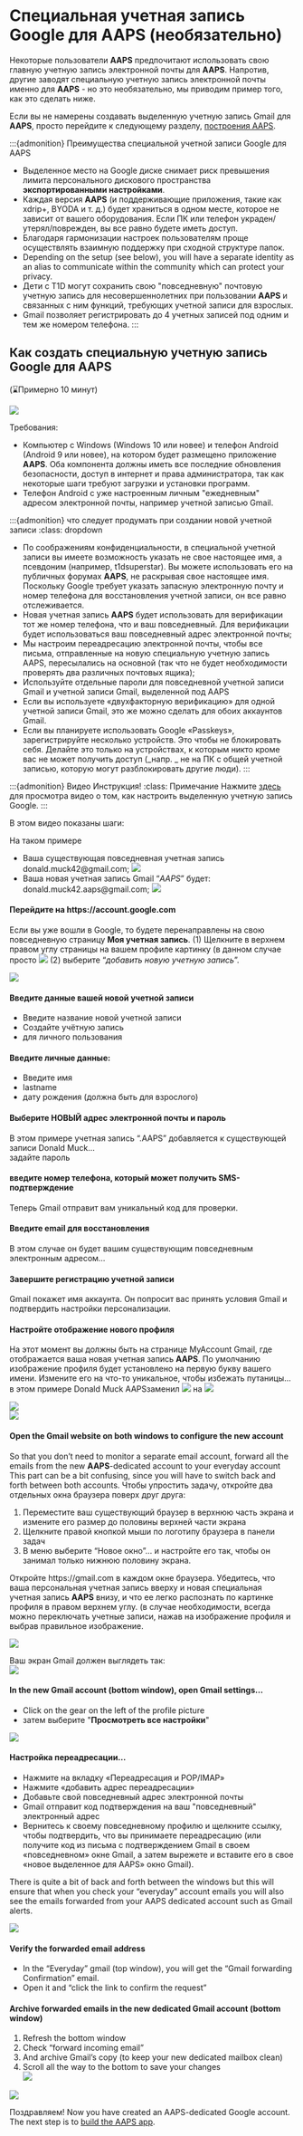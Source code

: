 # Специальная учетная запись Google для AAPS (необязательно)

Некоторые пользователи **AAPS** предпочитают использовать свою главную учетную запись электронной почты для **AAPS**. Напротив, другие заводят специальную учетную запись электронной почты именно для **AAPS** - но это необязательно, мы приводим пример того, как это сделать ниже.

Если вы не намерены создавать выделенную учетную запись Gmail для **AAPS**, просто перейдите к следующему разделу, [построения AAPS](building-AAPS.md).

:::{admonition} Преимущества специальной учетной записи Google для AAPS

- Выделенное место на Google диске снимает риск превышения лимита персонального дискового пространства **экспортированными настройками**.
- Каждая версия **AAPS** (и поддерживающие приложения, такие как xdrip+, BYODA и т. д.) будет храниться в одном месте, которое не зависит от вашего оборудования. Если ПК или телефон украден/утерял/поврежден, вы все равно будете иметь доступ.
- Благодаря гармонизации настроек пользователям проще осуществлять взаимную поддержку при сходной структуре папок.
- Depending on the setup (see below), you will have a separate identity as an alias to communicate within the community which can protect your privacy. 
- Дети с T1D могут сохранить свою "повседневную" почтовую учетную запись для несовершеннолетних при пользовании **AAPS** и связанных с ним функций, требующих учетной записи для взрослых.
- Gmail позволяет регистрировать до 4 учетных записей под одним и тем же номером телефона.
  :::

## Как создать специальную учетную запись Google для AAPS

(⌛Примерно 10 минут)

![](../images/Building-the-App/building_0001.png)

Требования:

- Компьютер с Windows (Windows 10 или новее) и телефон Android (Android 9 или новее), на котором будет размещено приложение **AAPS**. Оба компонента должны иметь все последние обновления безопасности, доступ в интернет и права администратора, так как некоторые шаги требуют загрузки и установки программ.
- Телефон Android с уже настроенным личным "ежедневным" адресом электронной почты, например учетной записью Gmail.

:::{admonition} что следует продумать при создании новой учетной записи
:class: dropdown

- По соображениям конфиденциальности, в специальной учетной записи вы имеете возможность указать не свое настоящее имя, а псевдоним (например, t1dsuperstar). Вы можете использовать его на публичных форумах **AAPS**, не раскрывая свое настоящее имя. Поскольку Google требует указать запасную электронную почту и номер телефона для восстановления учетной записи, он все равно отслеживается.
- Новая учетная запись **AAPS** будет использовать для верификации тот же номер телефона, что и ваш повседневный. Для верификации будет использоваться ваш повседневный адрес электронной почты;
- Мы настроим переадресацию электронной почты, чтобы все письма, отправленные на новую специальную учетную запись AAPS, пересылались на основной (так что не будет необходимости проверять два различных почтовых ящика);
- Используйте отдельные пароли для повседневной учетной записи Gmail и учетной записи Gmail, выделенной под AAPS
- Если вы используете «двухфакторную верификацию» для одной учетной записи Gmail, это же можно сделать для обоих аккаунтов Gmail.
- Если вы планируете использовать Google «Passkeys», зарегистрируйте несколько устройств. Это чтобы не блокировать себя. Делайте это только на устройствах, к которым никто кроме вас не может получить доступ (_напр. _ не на ПК с общей учетной записью, которую могут разблокировать другие люди).
  :::

:::{admonition}  Видео Инструкция!
:class: Примечание
Нажмите [здесь](https://drive.google.com/file/d/1dMZTIolO-kd2eB0soP7boEVtHeCDEQBF/view?usp=drive_link) для просмотра видео о том, как настроить выделенную учетную запись Google.
:::

В этом видео показаны шаги:

На таком примере

- Ваша существующая повседневная учетная запись donald.muck42\@gmail.com; ![](../images/Building-the-App/building_0002.png)
- Ваша новая учетная запись Gmail “_AAPS_” будет: donald.muck42.aaps\@gmail.com; ![](../images/Building-the-App/building_0003.png)

#### Перейдите на https\://account.google.com

Если вы уже вошли в Google, то будете перенаправлены на свою повседневную страницу **Моя учетная запись**.
(1) Щелкните в верхнем правом углу страницы на вашем профиле картинку (в данном случае просто ![](../images/Building-the-App/building_0002.png)
(2) выберите “_добавить новую учетную запись_”.

![](../images/Building-the-App/building_0005.png)

#### Введите данные вашей новой учетной записи

- Введите название новой учетной записи
- Создайте учётную запись
- для личного пользования

#### Введите личные данные:

- Введите имя
- lastname
- дату рождения (должна быть для взрослого)

#### Выберите НОВЫЙ адрес электронной почты и пароль

В этом примере учетная запись “.AAPS” добавляется к существующей записи Donald Muck…\
задайте пароль

#### введите номер телефона, который может получить SMS-подтверждение

Теперь Gmail отправит вам уникальный код для проверки.

#### Введите email для восстановления

В этом случае он будет вашим существующим повседневным электронным адресом…

#### Завершите регистрацию учетной записи

Gmail покажет имя аккаунта. Он попросит вас принять условия Gmail и подтвердить настройки персонализации.

#### Настройте отображение нового профиля

На этот момент вы должны быть на странице MyAccount Gmail, где отображается ваша новая учетная запись **AAPS**. По умолчанию изображение профиля будет установлено на первую букву вашего имени. Измените его на что-то уникальное, чтобы избежать путаницы… в этом примере Donald Muck AAPSзаменил ![](../images/Building-the-App/building_0002.png) на ![](../images/Building-the-App/building_0003.png)

![](../images/Building-the-App/building_0007.png)\
![](../images/Building-the-App/building_0008.png)

#### Open the Gmail website on both windows to configure the new account

So that you don’t need to monitor a separate email account, forward all the emails from the new **AAPS**-dedicated account to your everyday account \
This part can be a bit confusing, since you will have to switch back and forth between both accounts. Чтобы упростить задачу, откройте два отдельных окна браузера поверх друг друга:

1. Переместите ваш существующий браузер в верхнюю часть экрана и измените его размер до половины верхней части экрана
2. Щелкните правой кнопкой мыши по логотипу браузера в панели задач
3. В меню выберите “Новое окно”... и настройте его так, чтобы он занимал только нижнюю половину экрана.

Откройте https\://gmail.com в каждом окне браузера. Убедитесь, что ваша персональная учетная запись вверху и новая специальная учетная запись **AAPS** внизу, и что ее легко распознать по картинке профиля в правом верхнем углу. (в случае необходимости, всегда можно переключать учетные записи, нажав на изображение профиля и выбрав правильное изображение.

![](../images/Building-the-App/building_0009.png)

Ваш экран Gmail должен выглядеть так:\
![](../images/Building-the-App/building_0010.png)

#### In the new Gmail account (bottom window), open Gmail settings… 

- Click on the gear on the left of the profile picture 
- затем выберите "**Просмотреть все настройки**"

![](../images/Building-the-App/building_0011.png)

#### Настройка переадресации…

- Нажмите на вкладку «Переадресация и POP/IMAP»
- Нажмите «добавить адрес переадресации»
- Добавьте свой повседневный адрес электронной почты
- Gmail отправит код подтверждения на ваш "повседневный" электронный адрес
- Вернитесь к своему повседневному профилю и щелкните ссылку, чтобы подтвердить, что вы принимаете переадресацию (или получите код из письма с подтверждением Gmail в своем «повседневном» окне Gmail, а затем вырежете и вставите его в свое «новое выделенное для AAPS» окно Gmail).

There is quite a bit of back and forth between the windows but this will ensure that when you check your “everyday” account emails you will also see the emails forwarded from your AAPS dedicated account such as Gmail alerts.

![](../images/Building-the-App/building_0012.png)

#### Verify the forwarded email address

- In the “Everyday” gmail (top window), you will get the “Gmail forwarding Confirmation” email. 
- Open it and “click the link to confirm the request”

#### Archive forwarded emails in the new dedicated Gmail account (bottom window)

<!---->

1. Refresh the bottom window
2. Check “forward incoming email”
3. And archive Gmail’s copy (to keep your new dedicated mailbox clean)
4. Scroll all the way to the bottom to save your changes\
   ![](../images/Building-the-App/building_0013.png)

![](../images/Building-the-App/building_0014.png)

Поздравляем! Now you have created an AAPS-dedicated Google account. The next step is to [build the AAPS app](building-AAPS.md).
